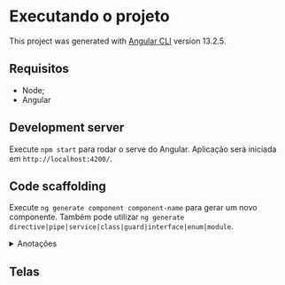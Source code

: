 # Executando o projeto

This project was generated with [Angular CLI](https://github.com/angular/angular-cli) version 13.2.5.

## Requisitos

- Node;
- Angular

## Development server

Execute `npm start` para rodar o serve do Angular. Aplicação será iniciada em `http://localhost:4200/`.

## Code scaffolding

Execute `ng generate component component-name` para gerar um novo componente. Também pode utilizar `ng generate directive|pipe|service|class|guard|interface|enum|module`.

<details>
<summary>Anotações </summary>

# Programação reativa

A programação reativa é um termo bastante conhecido que não está necessariamente vinculado ao um framework front-end (que é o caso do Angular).
Ela pode ser utilizada tanto no Fron-end quanto no Back-End, a pesar de ser um termo polêmico e possuir várias definições podemos dizer que é uma paradigma
de programação ou modelo de arquitetura que se refere à manipulação de fluxo de dados (strems) ou eventos de forma assíncrona. Ou seja, se existe assincronismo existe programação reativa por trás.
Existe um padrão de mercado muito popular que é o [ReactiveX](https://reactivex.io/).

O padrão Observer é a base da programação reativa. Algumas literaturas nomeia esse padrão de Pub/Sub (Publish/Subscribe)

## RxJS

RxJS é uma biblioteca que utiliza o modelo ReactiveX no JavaScript/TypeScript, essa lib é amplamente utilizada em Framworks Front-end como o Angular, por exemplo.

## Observable

Coleção de valores ou uma coleção de eventos futuros.

## Observer

Ideia de uma coleção de callback, consegue ouvir os valores entregues, mas para isso precisa se escrever nos Observables.

## Subscribre e Unsubscribe

```Typescript
	.subscribe({
				next: retornoAPI => console.log(retornoAPI),
				error: error => console.error(error), // Encerra o ciclo de vida do Observlable (complete não será chamado, coso exista o error)
				complete: () => console.log('Observable completado!'),
	});
```

O `subscribe` retorna um objeto do tipo `Subscription`que pode ser utilizado para desinscrição e liberação de recuros evitando _memory leak_

## Operadores RxJS

`Pipe`- Função que serve para agrupar múltiplos operadores. Não modifica o observable anterior.

`Tap` - Operador de serviços públicos. Usado para debugging. Não modifica o observable.

`Map` - Operador de transformação. Transforma o observable de acordo com a função passada. Retorna um observable modificado.

## Pipes Angular

Os pipes são formas de transformar valores. Por exemplo, para utilizar o pipe usamos o operado `|` em nosso template.
No exemplo logo a baixo mostramos uma data formatada por meio do pipe `date`.
`<p class="resultado">{{ livro.publishedDate | date: 'dd/MM/yyyy' }}</p>`
Há diversos outros pipes prontos que podem ser consultado na doc do Angular.
Mas também podemos criar nossos próprios pipes!

### Criando nosso pipes

A seguir estamos criando um pipe que dado uma listra de autores de determinado exemplar, será retornado apenas o primeiro autor.

```Typescript
// Criando o pipe autoria
import { Pipe, PipeTransform } from '@angular/core';

@Pipe({
	name: 'autoria',
})
export class AutoriaPipe implements PipeTransform {
	transform(autoria: string[]): string {
		if (autoria) {
			return autoria[0];
		}
		return '';
	}
}
```

```HTML
<!-- Utilizando pipe autoria-->
<p class="resultado">{{ livro.authors | autoria }}</p>

```

Além disso podemos encadiar pipes, exemplo: `<p class="resultado">{{ livro.authors | autoria | slice: 0 : 2 }}</p>` estamos limitando o nome do autor apenas a dois char.

### Pipe `async`

Há uma maneira muito popular de utilizar o observable no template do seu componente (view). Podemos fazer isso com pipe `async`. Veja um exemplo:
Compoenente:

```TypeScript
livrosEncontrados$ = this.campoBusca.valueChanges.pipe(
		debounceTime(DELAY_BUSCA),
		filter((valorDigital: string) => valorDigital.length >= TAMANHO_MIN_BUSCA), // filtrando para buscar apenas com 3 ou mais char
		distinctUntilChanged(),
		switchMap(valorDigitado => this.serviceGoogleAPIBook.buscar(valorDigitado)),
		tap(resp => console.log(resp)),
		map(items => items && this.parseToLivros(items))
	);
```

View, note como estamos nos referindo o observable `livrosEncontrados$` criado no controller:

```HTML
		<div
		class="container-card"
		*ngIf="livrosEncontrados$ | async as listaLivros; else telaInicial">
		<div *ngFor="let livro of listaLivros">
			<app-livro [livro]="livro"></app-livro>
		</div>
	</div>
```

- O pipe async é utilizado no angular para facilitar o uso de observables na aplicação;
- Utilizando essa abordagem do lado da view, o próprio Angular será capaz de se inscrever e de desinscrever do observable;
- Além disso estamos criando uma variável listaLivros no próprio template;
- O pipe async se inscreve em um Observable e retorna o último valor que emitiu. Quando um novo valor é emitido, o pipe async marca o componente a ser verificado quanto a alterações.

## Operadores RX

Há diversos operadores RxJS que podemos utilizar, a baixo está alguns dos operadores que são bastante utilizados.

- `map`-> Muito semelhante ao map que já conhecemos no JS da programação funcional do

  > Aplica uma determinada função a cada valor emitido pelo Observável de origem e emite os valores resultantes como um Observável.

- `tap` -> Para finalidade de Debug, ou seja, para depurar o fluxo do observável.
  > Não altera os dados.
- `switchMap` -> Utilizado para pegar o último valor emitido, Exemplo: vários clicks (recupera só último). A ideia desse operador é trocar os valores e passar ao servidor **só o último valor**: A -> B -> C -> D (apenas o D será o valor passado), `D`. Desconsidera os valores anteriores `A,B,C`
  > Projeta cada valor de origem em um Observável que é mesclado no Observável de saída, emitindo valores apenas do Observável projetado mais recentemente.
- `distinctUntilChanged`

  > Retorna um resultado Observável que emite todos os valores enviados pelo observável de origem se eles forem distintos em comparação com o último valor que o resultado observável emitiu.

- `filter` -> Mesma lógica do `filter` do Javascript/Typescript

  > Filtre os itens emitidos pela fonte Observável emitindo apenas aqueles que satisfazem um predicado especificado.

- `debounceTime`

  > Emite uma notificação da fonte Observável somente após um determinado intervalo de tempo ter passado sem outra emissão de fonte.

### Busca type ahead

Imagine que você deseje implementar uma busca **type ahead**, ou seja, igual acontece com os motores de busca, enquanto você digita a busca será realizada.

Aqui precisamos considerar algumas coisa:

1. Só podemos realizar a busca quando o usuário digitar uma quantidade significativa de caracteres, digamos que `[chars...] >= 3`, caso contrário a busca fica muito genérica;

2. Não devemos realizar a mesma busca duas vezes. Exemplo: suponha que usuário digitou 'banana' -> (REQUEST) a busca foi feita -> depois vocÊ apagou o último 'a' -> depois digitou o 'a' novamente, ou seja, nossa palavra continua sendo 'banana'!. Mas os dados já foram buscados, logo não precisamos uma segunda request.;

3. Precisamos de um _delay_ para acompanhar o ritmo de digitação do usuários;

4. Assim que os dados forem retornados, iremos transformá-lo;

5. Também precisamos de um log do nosso fluxo;

6. Não queremos que toda letra que usuário digite seja feita uma REQUEST;

Veja o exemplo da busca abaixo, onde cada linha comentada satisfaz os intens que mencionamos anteriormente:

```typescript
// Conjunto de operadores para uma busca type ahead
livrosEncontrados$ = this.campoBusca.valueChanges.pipe(
	debounceTime(DELAY_BUSCA), // constante para o Delay (item 3)
	filter((valorDigital: string) => valorDigital.length >= TAMANHO_MIN_BUSCA), // evitando busca genéricas (item 1)
	distinctUntilChanged(), // evitando busca repetidas (item 2)
	switchMap(valorDigitado => this.serviceGoogleAPIBook.buscar(valorDigitado)), // realiza request panas para o último item digitado (item 6)
	tap(resp => console.log(resp)), // Depurando o fluxo (item 5)
	map(items => items && this.parseToLivros(items)) // Aplicando um transformação nos dados retornado(item 4)
);
```

Nota: A ordem dos operadores agrupados dentro do `pipe(...)` IMPORTA!

</details>

## Telas

```

```
